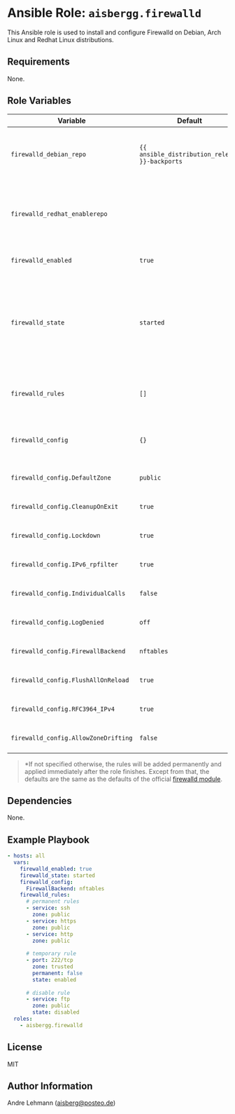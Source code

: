 # Ansible Role: `aisbergg.firewalld`

This Ansible role is used to install and configure Firewalld on Debian, Arch Linux and Redhat Linux distributions.

## Requirements

None.

## Role Variables

| Variable |  Default | Comments |
|----------|----------|----------|
| `firewalld_debian_repo` | `{{ ansible_distribution_release }}-backports` | The repository to install Firewalld from. Applies only to Debian systems. |
| `firewalld_redhat_enablerepo` |  | Repository to enable while installing Firewalld. Applies only to RedHat systems. |
| `firewalld_enabled` | `true` | Enable the Firewalld service. |
| `firewalld_state` | `started` | Manage the state of the Firewalld service</br>Choices: <ul><li>reloaded</li><li>restarted</li><li>started</li><li>stopped</li></ul> |
| `firewalld_rules` | `[]` | List of firewall rules. The parameters can be looked up [here](https://docs.ansible.com/ansible/latest/modules/firewalld_module.html).* |
| `firewalld_config` | `{}` | A dict (key-value pairs) of Firewalld base configuration options. |
| `firewalld_config.DefaultZone` | `public` | See the [official Firewalld documentation](https://firewalld.org/documentation/configuration/firewalld-conf.html). |
| `firewalld_config.CleanupOnExit` | `true` | See the [official Firewalld documentation](https://firewalld.org/documentation/configuration/firewalld-conf.html). |
| `firewalld_config.Lockdown` | `true` | See the [official Firewalld documentation](https://firewalld.org/documentation/configuration/firewalld-conf.html). |
| `firewalld_config.IPv6_rpfilter` | `true` | See the [official Firewalld documentation](https://firewalld.org/documentation/configuration/firewalld-conf.html). |
| `firewalld_config.IndividualCalls` | `false` | See the [official Firewalld documentation](https://firewalld.org/documentation/configuration/firewalld-conf.html). |
| `firewalld_config.LogDenied` | `off` | See the [official Firewalld documentation](https://firewalld.org/documentation/configuration/firewalld-conf.html). |
| `firewalld_config.FirewallBackend` | `nftables` | See the [official Firewalld documentation](https://firewalld.org/documentation/configuration/firewalld-conf.html). |
| `firewalld_config.FlushAllOnReload` | `true` | See the [official Firewalld documentation](https://firewalld.org/documentation/configuration/firewalld-conf.html). |
| `firewalld_config.RFC3964_IPv4` | `true` | See the [official Firewalld documentation](https://firewalld.org/documentation/configuration/firewalld-conf.html). |
| `firewalld_config.AllowZoneDrifting` | `false` | See the [official Firewalld documentation](https://firewalld.org/documentation/configuration/firewalld-conf.html). |

> *If not specified otherwise, the rules will be added permanently and applied immediately after the role finishes. Except from that, the defaults are the same as the defaults of the official [firewalld module](https://docs.ansible.com/ansible/latest/modules/firewalld_module.html).

## Dependencies

None.

## Example Playbook

```yaml
- hosts: all
  vars:
    firewalld_enabled: true
    firewalld_state: started
    firewalld_config:
      FirewallBackend: nftables
    firewalld_rules:
      # permanent rules
      - service: ssh
        zone: public
      - service: https
        zone: public
      - service: http
        zone: public
      
      # temporary rule
      - port: 222/tcp
        zone: trusted
        permanent: false
        state: enabled
      
      # disable rule
      - service: ftp
        zone: public
        state: disabled
  roles:
    - aisbergg.firewalld
```

## License

MIT

## Author Information

Andre Lehmann (aisberg@posteo.de)
